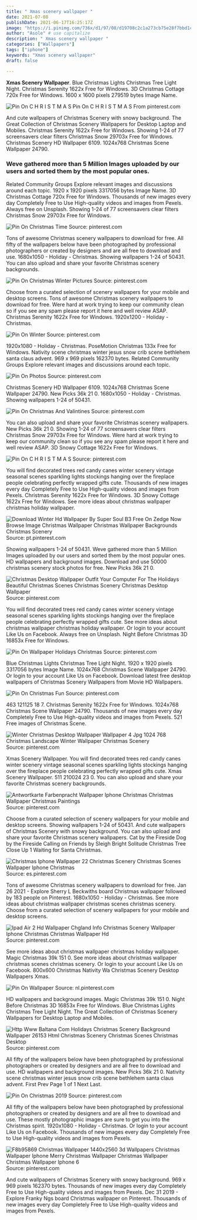 ```yaml
---
title: " Xmas scenery wallpaper "
date: 2021-07-08
publishDate: 2021-06-17T16:25:17Z
image: "https://i.pinimg.com/736x/d1/97/08/d19708c2c1a273cb75e28f7bbd1cea33.jpg"
author: "Asole" # use capitalize
description: " Xmas scenery wallpaper "
categories: ["Wallpapers"]
tags: ["iphone"]
keywords: "Xmas scenery wallpaper"
draft: false

---
```



**Xmas Scenery Wallpaper**. Blue Christmas Lights Christmas Tree Light Night. Christmas Serenity 1622x Free for Windows. 3D Christmas Cottage 720x Free for Windows. 1600 x 1600 pixels 279519 bytes Image Name.

![Pin On C H R I S T M A S](https://i.pinimg.com/474x/23/5d/9d/235d9d1d782040638a37754e1efd5186.jpg "Pin On C H R I S T M A S")
Pin On C H R I S T M A S From pinterest.com


And cute wallpapers of Christmas Scenery with snowy background. The Great Collection of Christmas Scenery Wallpapers for Desktop Laptop and Mobiles. Christmas Serenity 1622x Free for Windows. Showing 1-24 of 77 screensavers clear filters Christmas Snow 29703x Free for Windows. Christmas Scenery HD Wallpaper 6109. 1024x768 Christmas Scene Wallpaper 24790.

### Weve gathered more than 5 Million Images uploaded by our users and sorted them by the most popular ones.

Related Community Groups Explore relevant images and discussions around each topic. 1920 x 1920 pixels 3317056 bytes Image Name. 3D Christmas Cottage 720x Free for Windows. Thousands of new images every day Completely Free to Use High-quality videos and images from Pexels. Always free on Unsplash. Showing 1-24 of 77 screensavers clear filters Christmas Snow 29703x Free for Windows.


![Pin On Christmas Time](https://i.pinimg.com/originals/e1/c3/ff/e1c3ff06038d0fedf9159350262ff0af.jpg "Pin On Christmas Time")
Source: pinterest.com

Tons of awesome Christmas scenery wallpapers to download for free. All fifty of the wallpapers below have been photographed by professional photographers or created by designers and are all free to download and use. 1680x1050 - Holiday - Christmas. Showing wallpapers 1-24 of 50431. You can also upload and share your favorite Christmas scenery backgrounds.

![Pin On Christmas Winter Pictures](https://i.pinimg.com/originals/df/c7/c1/dfc7c146c35818cf3396ee474543691d.jpg "Pin On Christmas Winter Pictures")
Source: pinterest.com

Choose from a curated selection of scenery wallpapers for your mobile and desktop screens. Tons of awesome Christmas scenery wallpapers to download for free. Were hard at work trying to keep our community clean so if you see any spam please report it here and well review ASAP. Christmas Serenity 1622x Free for Windows. 1920x1200 - Holiday - Christmas.

![Pin On Winter](https://i.pinimg.com/originals/0a/7a/5b/0a7a5b90a5d7968dacf4628666edf68a.jpg "Pin On Winter")
Source: pinterest.com

1920x1080 - Holiday - Christmas. PoseMotion Christmas 133x Free for Windows. Nativity scene christmas winter jesus snow crib scene bethlehem santa claus advent. 969 x 969 pixels 162370 bytes. Related Community Groups Explore relevant images and discussions around each topic.

![Pin On Photos](https://i.pinimg.com/originals/0b/84/cf/0b84cfc4724ffd1470805a4728be007b.jpg "Pin On Photos")
Source: pinterest.com

Christmas Scenery HD Wallpaper 6109. 1024x768 Christmas Scene Wallpaper 24790. New Picks 36k 21 0. 1680x1050 - Holiday - Christmas. Showing wallpapers 1-24 of 50431.

![Pin On Christmas And Valintines](https://i.pinimg.com/originals/1e/cd/14/1ecd14da07b1826cb2bbaa31ad439297.jpg "Pin On Christmas And Valintines")
Source: pinterest.com

You can also upload and share your favorite Christmas scenery wallpapers. New Picks 36k 21 0. Showing 1-24 of 77 screensavers clear filters Christmas Snow 29703x Free for Windows. Were hard at work trying to keep our community clean so if you see any spam please report it here and well review ASAP. 3D Snowy Cottage 1622x Free for Windows.

![Pin On C H R I S T M A S](https://i.pinimg.com/474x/23/5d/9d/235d9d1d782040638a37754e1efd5186.jpg "Pin On C H R I S T M A S")
Source: pinterest.com

You will find decorated trees red candy canes winter scenery vintage seasonal scenes sparkling lights stockings hanging over the fireplace people celebrating perfectly wrapped gifts cute. Thousands of new images every day Completely Free to Use High-quality videos and images from Pexels. Christmas Serenity 1622x Free for Windows. 3D Snowy Cottage 1622x Free for Windows. See more ideas about christmas wallpaper christmas holiday wallpaper.

![Download Winter Hd Wallpaper By Super Soul B3 Free On Zedge Now Browse Image Christmas Wallpaper Christmas Wallpaper Backgrounds Christmas Scenery](https://i.pinimg.com/736x/84/f0/b0/84f0b0813e44f9cca8b9c5132e168b9e.jpg "Download Winter Hd Wallpaper By Super Soul B3 Free On Zedge Now Browse Image Christmas Wallpaper Christmas Wallpaper Backgrounds Christmas Scenery")
Source: pt.pinterest.com

Showing wallpapers 1-24 of 50431. Weve gathered more than 5 Million Images uploaded by our users and sorted them by the most popular ones. HD wallpapers and background images. Download and use 50000 christmas scenery stock photos for free. New Picks 36k 21 0.

![Christmas Desktop Wallpaper Outfit Your Computer For The Holidays Beautiful Christmas Scenes Christmas Scenery Christmas Desktop Wallpaper](https://i.pinimg.com/originals/e6/2a/22/e62a2298ebbc84e3b169329d642c93b1.png "Christmas Desktop Wallpaper Outfit Your Computer For The Holidays Beautiful Christmas Scenes Christmas Scenery Christmas Desktop Wallpaper")
Source: pinterest.com

You will find decorated trees red candy canes winter scenery vintage seasonal scenes sparkling lights stockings hanging over the fireplace people celebrating perfectly wrapped gifts cute. See more ideas about christmas wallpaper christmas holiday wallpaper. Or login to your account Like Us on Facebook. Always free on Unsplash. Night Before Christmas 3D 16853x Free for Windows.

![Pin On Wallpaper Holidays Christmas](https://i.pinimg.com/originals/70/0d/74/700d7474dee15c7956be45daa12fc2c5.jpg "Pin On Wallpaper Holidays Christmas")
Source: pinterest.com

Blue Christmas Lights Christmas Tree Light Night. 1920 x 1920 pixels 3317056 bytes Image Name. 1024x768 Christmas Scene Wallpaper 24790. Or login to your account Like Us on Facebook. Download latest free desktop wallpapers of Christmas Scenery Wallpapers from Movie HD Wallpapers.

![Pin On Christmas Fun](https://i.pinimg.com/originals/ee/d6/41/eed641e8118307d46255c27380cf7d7f.jpg "Pin On Christmas Fun")
Source: pinterest.com

463 121125 18 7. Christmas Serenity 1622x Free for Windows. 1024x768 Christmas Scene Wallpaper 24790. Thousands of new images every day Completely Free to Use High-quality videos and images from Pexels. 521 Free images of Christmas Scene.

![Winter Christmas Desktop Wallpaper Wallpaper 4 Jpg 1024 768 Christmas Landscape Winter Wallpaper Christmas Scenery](https://i.pinimg.com/originals/01/ef/06/01ef06aa2888f1103210a1a8587e1e39.jpg "Winter Christmas Desktop Wallpaper Wallpaper 4 Jpg 1024 768 Christmas Landscape Winter Wallpaper Christmas Scenery")
Source: pinterest.com

Xmas Scenery Wallpaper. You will find decorated trees red candy canes winter scenery vintage seasonal scenes sparkling lights stockings hanging over the fireplace people celebrating perfectly wrapped gifts cute. Xmas Scenery Wallpaper. 511 210024 23 0. You can also upload and share your favorite Christmas scenery backgrounds.

![Antwortkarte Farbenpracht Wallpaper Iphone Christmas Christmas Wallpaper Christmas Paintings](https://i.pinimg.com/474x/b4/c7/39/b4c73940d805c3a6f4b5b8af3a85cdb3.jpg "Antwortkarte Farbenpracht Wallpaper Iphone Christmas Christmas Wallpaper Christmas Paintings")
Source: pinterest.com

Choose from a curated selection of scenery wallpapers for your mobile and desktop screens. Showing wallpapers 1-24 of 50431. And cute wallpapers of Christmas Scenery with snowy background. You can also upload and share your favorite Christmas scenery wallpapers. Cat by the Fireside Dog by the Fireside Calling on Friends by Sleigh Bright Solitude Christmas Tree Close Up 1 Waiting for Santa Christmas.

![Christmas Iphone Wallpaper 22 Christmas Scenery Christmas Scenes Wallpaper Iphone Christmas](https://i.pinimg.com/originals/45/da/c0/45dac04ba5f11a9f4c12369634c291d8.jpg "Christmas Iphone Wallpaper 22 Christmas Scenery Christmas Scenes Wallpaper Iphone Christmas")
Source: es.pinterest.com

Tons of awesome Christmas scenery wallpapers to download for free. Jan 26 2021 - Explore Sherry L Beckwiths board Christmas wallpaper followed by 183 people on Pinterest. 1680x1050 - Holiday - Christmas. See more ideas about christmas wallpaper christmas scenes christmas scenery. Choose from a curated selection of scenery wallpapers for your mobile and desktop screens.

![Ipad Air 2 Hd Wallpaper Chgland Info Christmas Scenery Wallpaper Iphone Christmas Christmas Wallpaper Hd](https://i.pinimg.com/originals/0d/13/f6/0d13f690188e59b743368e03ebd1519b.jpg "Ipad Air 2 Hd Wallpaper Chgland Info Christmas Scenery Wallpaper Iphone Christmas Christmas Wallpaper Hd")
Source: pinterest.com

See more ideas about christmas wallpaper christmas holiday wallpaper. Magic Christmas 39k 151 0. See more ideas about christmas wallpaper christmas scenes christmas scenery. Or login to your account Like Us on Facebook. 800x600 Christmas Nativity Wa Christmas Scenery Desktop Wallpapers Xmas.

![Pin On Wallpaper](https://i.pinimg.com/originals/af/91/62/af9162d1d5f8974b70bf0117816d42cd.jpg "Pin On Wallpaper")
Source: nl.pinterest.com

HD wallpapers and background images. Magic Christmas 39k 151 0. Night Before Christmas 3D 16853x Free for Windows. Blue Christmas Lights Christmas Tree Light Night. The Great Collection of Christmas Scenery Wallpapers for Desktop Laptop and Mobiles.

![Http Www Baltana Com Holidays Christmas Scenery Background Wallpaper 26153 Html Christmas Scenery Christmas Scenes Christmas Desktop](https://i.pinimg.com/originals/4d/64/f0/4d64f07583b4e511711f12a812c989a9.gif "Http Www Baltana Com Holidays Christmas Scenery Background Wallpaper 26153 Html Christmas Scenery Christmas Scenes Christmas Desktop")
Source: pinterest.com

All fifty of the wallpapers below have been photographed by professional photographers or created by designers and are all free to download and use. HD wallpapers and background images. New Picks 36k 21 0. Nativity scene christmas winter jesus snow crib scene bethlehem santa claus advent. First Prev Page 1 of 1 Next Last.

![Pin On Christmas 2019](https://i.pinimg.com/564x/9b/90/39/9b9039a71b40dc2ae10891252e084e50.jpg "Pin On Christmas 2019")
Source: pinterest.com

All fifty of the wallpapers below have been photographed by professional photographers or created by designers and are all free to download and use. These mostly photographic images are sure to get you into the Christmas spirit. 1920x1080 - Holiday - Christmas. Or login to your account Like Us on Facebook. Thousands of new images every day Completely Free to Use High-quality videos and images from Pexels.

![F8b95869 Christmas Wallpaper 1440x2560 3d Wallpapers Christmas Wallpaper Iphone Merry Christmas Wallpaper Christmas Wallpaper Christmas Wallpaper Iphone 6](https://i.pinimg.com/736x/d1/97/08/d19708c2c1a273cb75e28f7bbd1cea33.jpg "F8b95869 Christmas Wallpaper 1440x2560 3d Wallpapers Christmas Wallpaper Iphone Merry Christmas Wallpaper Christmas Wallpaper Christmas Wallpaper Iphone 6")
Source: pinterest.com

And cute wallpapers of Christmas Scenery with snowy background. 969 x 969 pixels 162370 bytes. Thousands of new images every day Completely Free to Use High-quality videos and images from Pexels. Dec 31 2019 - Explore Franky Ngs board Christmas wallpaper on Pinterest. Thousands of new images every day Completely Free to Use High-quality videos and images from Pexels.

